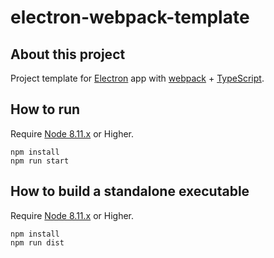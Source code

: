# electron-webpack-template

## About this project

Project template for [Electron] app with [webpack] + [TypeScript].

## How to run

Require [Node 8.11.x] or Higher.

```
npm install
npm run start
```

## How to build a standalone executable

Require [Node 8.11.x] or Higher.

```
npm install
npm run dist
```


[Electron]:https://electronjs.org/
[webpack]:https://webpack.js.org/
[TypeScript]:https://www.typescriptlang.org/
[Node 8.11.x]:https://nodejs.org/en/

